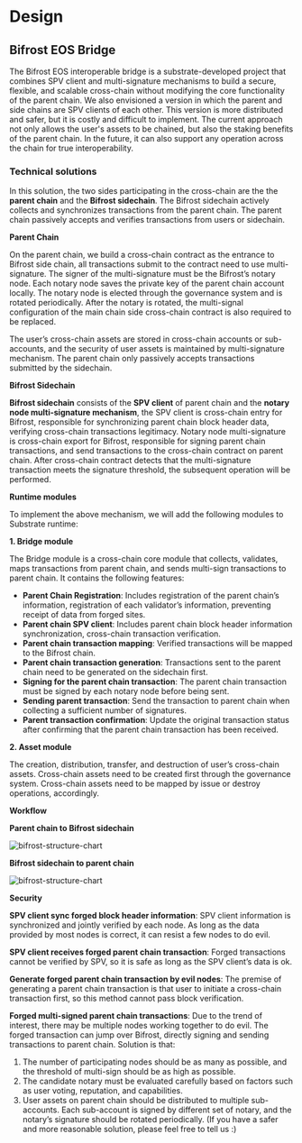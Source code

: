 # Design

## Bifrost EOS Bridge

The Bifrost EOS interoperable bridge is a substrate-developed project that combines SPV client and multi-signature mechanisms to build a secure, flexible, and scalable cross-chain without modifying the core functionality of the parent chain. We also envisioned a version in which the parent and side chains are SPV clients of each other. This version is more distributed and safer, but it is costly and difficult to implement. The current approach not only allows the user's assets to be chained, but also the staking benefits of the parent chain. In the future, it can also support any operation across the chain for true interoperability.

### Technical solutions

In this solution, the two sides participating in the cross-chain are the the **parent chain** and the **Bifrost sidechain**. The Bifrost sidechain actively collects and synchronizes transactions from the parent chain. The parent chain passively accepts and verifies transactions from users or sidechain.

**Parent Chain**

On the parent chain, we build a cross-chain contract as the entrance to Bifrost side chain, all transactions submit to the contract need to use multi-signature. The signer of the multi-signature must be the Bifrost’s notary node. Each notary node saves the private key of the parent chain account locally. The notary node is elected through the governance system and is rotated periodically. After the notary is rotated, the multi-signal configuration of the main chain side cross-chain contract is also required to be replaced.

The user’s cross-chain assets are stored in cross-chain accounts or sub-accounts, and the security of user assets is maintained by multi-signature mechanism. The parent chain only passively accepts transactions submitted by the sidechain.

**Bifrost Sidechain**

**Bifrost sidechain** consists of the **SPV client** of parent chain and the **notary node multi-signature mechanism**, the SPV client is cross-chain entry for Bifrost, responsible for synchronizing parent chain block header data, verifying cross-chain transactions legitimacy. Notary node multi-signature is cross-chain export for Bifrost, responsible for signing parent chain transactions, and send transactions to the cross-chain contract on parent chain. After cross-chain contract detects that the multi-signature transaction meets the signature threshold, the subsequent operation will be performed.

**Runtime modules**

To implement the above mechanism, we will add the following modules to Substrate runtime:

**1. Bridge module**

The Bridge module is a cross-chain core module that collects, validates, maps transactions from parent chain, and sends multi-sign transactions to parent chain. It contains the following features:

* **Parent Chain Registration**: Includes registration of the parent chain’s information, registration of each validator’s information, preventing receipt of data from forged sites.
* **Parent chain SPV client**: Includes parent chain block header information synchronization, cross-chain transaction verification.
* **Parent chain transaction mapping**: Verified transactions will be mapped to the Bifrost chain.
* **Parent chain transaction generation**: Transactions sent to the parent chain need to be generated on the sidechain first.
* **Signing for the parent chain transaction**: The parent chain transaction must be signed by each notary node before being sent.
* **Sending parent transaction**: Send the transaction to parent chain when collecting a sufficient number of signatures.
* **Parent transaction confirmation**: Update the original transaction status after confirming that the parent chain transaction has been received.

**2. Asset module**

The creation, distribution, transfer, and destruction of user’s cross-chain assets. Cross-chain assets need to be created first through the governance system. Cross-chain assets need to be mapped by issue or destroy operations, accordingly.

**Workflow**

**Parent chain to Bifrost sidechain**

![bifrost-structure-chart](https://cdn.liebi.com/resource/images/parent-chain-to-bifrost.png)

**Bifrost sidechain to parent chain**

![bifrost-structure-chart](https://cdn.liebi.com/resource/images/bifrost-to-parent-chain.png)

**Security**

**SPV client sync forged block header information**: SPV client information is synchronized and jointly verified by each node. As long as the data provided by most nodes is correct, it can resist a few nodes to do evil.

**SPV client receives forged parent chain transaction**: Forged transactions cannot be verified by SPV, so it is safe as long as the SPV client’s data is ok.

**Generate forged parent chain transaction by evil nodes**: The premise of generating a parent chain transaction is that user to initiate a cross-chain transaction first, so this method cannot pass block verification.

**Forged multi-signed parent chain transactions**: Due to the trend of interest, there may be multiple nodes working together to do evil. The forged transaction can jump over Bifrost, directly signing and sending transactions to parent chain. Solution is that:

1. The number of participating nodes should be as many as possible, and the threshold of multi-sign should be as high as possible.
2. The candidate notary must be evaluated carefully based on factors such as user voting, reputation, and capabilities.
3. User assets on parent chain should be distributed to multiple sub-accounts. Each sub-account is signed by different set of notary, and the notary’s signature should be rotated periodically. \(If you have a safer and more reasonable solution, please feel free to tell us :\)

